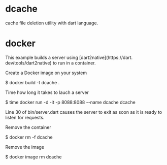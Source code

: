 # dcache

cache file deletion utility with dart language.

# docker

This example builds a server using [dart2native](https://dart. dev/tools/dart2native) to run in a container.

Create a Docker image on your system

$ docker build -t dcache .

Time how long it takes to lauch a server

$ time docker run -d -it -p 8088:8088 --name dcache dcache

Line 30 of bin/server.dart causes the server to exit as soon as it is ready to listen for requests.

Remove the container

$ docker rm -f dcache

Remove the image

$ docker image rm dcache
